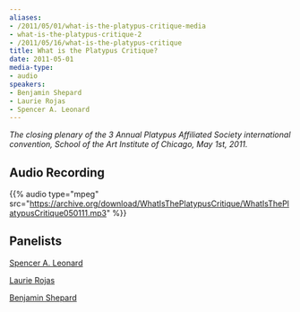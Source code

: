 ```yaml
---
aliases:
- /2011/05/01/what-is-the-platypus-critique-media
- what-is-the-platypus-critique-2
- /2011/05/16/what-is-the-platypus-critique
title: What is the Platypus Critique?
date: 2011-05-01
media-type:
- audio
speakers:
- Benjamin Shepard
- Laurie Rojas
- Spencer A. Leonard
---
```


_The closing plenary of the 3 Annual Platypus Affiliated Society international convention, School of the Art Institute of Chicago, May 1st, 2011._

## Audio Recording

{{% audio type="mpeg" src="https://archive.org/download/WhatIsThePlatypusCritique/WhatIsThePlatypusCritique050111.mp3" %}}

## Panelists

[Spencer A. Leonard](/speakers/spencer-a-leonard)

[Laurie Rojas](/speakers/laurie-rojas)

[Benjamin Shepard](/speakers/benjamin-shepard)
